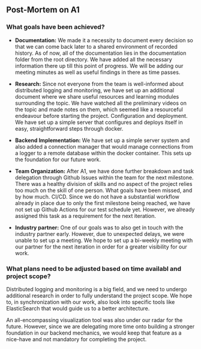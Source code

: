 ## Post-Mortem on A1

### What goals have been achieved?

- **Documentation:** We made it a necessity to document every decision so that we can come back later to a shared environment of recorded history. As of now, all of the documentation lies in the documentation folder from the root directory. We have added all the necessary information there up till this point of progress. We will be adding our meeting minutes as well as useful findings in there as time passes.

- **Research:** Since not everyone from the team is well-informed about distributed logging and monitoring, we have set up an additional document where we share useful resources and learning modules surrounding the topic. We have watched all the preliminary videos on the topic and made notes on them, which seemed like a resourceful endeavour before starting the project.
  Configuration and deployment. We have set up a simple server that configures and deploys itself in easy, straightforward steps through docker.

- **Backend Implementation:** We have set up a simple server system and also added a connection manager that would manage connections from a logger to a remote database within the docker container. This sets up the foundation for our future work.

- **Team Organization:** After A1, we have done further breakdown and task delegation through Github Issues within the team for the next milestone. There was a healthy division of skills and no aspect of the project relies too much on the skill of one person.
  What goals have been missed, and by how much.
  CI/CD. Since we do not have a substantial workflow already in place due to only the first milestone being reached, we have not set up Github Actions for our test schedule yet. However, we already assigned this task as a requirement for the next iteration.

- **Industry partner:** One of our goals was to also get in touch with the industry partner early. However, due to unexpected delays, we were unable to set up a meeting. We hope to set up a bi-weekly meeting with our partner for the next iteration in order for a greater visibility for our work.

### What plans need to be adjusted based on time availabl and project scope?

Distributed logging and monitoring is a big field, and we need to undergo additional research in order to fully understand the project scope. We hope to, in synchronization with our work, also look into specific tools like ElasticSearch that would guide us to a better architecture.

An all-encompassing visualization tool was also under our radar for the future. However, since we are delegating more time onto building a stronger foundation in our backend mechanics, we would keep that feature as a nice-have and not mandatory for completing the project.
